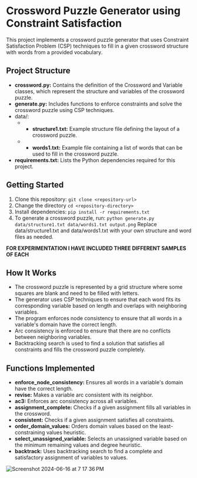 # Crossword Puzzle Generator using Constraint Satisfaction

This project implements a crossword puzzle generator that uses Constraint Satisfaction Problem (CSP) techniques to fill in a given crossword structure with words from a provided vocabulary.

## Project Structure
* **crossword.py:** Contains the definition of the Crossword and Variable classes, which represent the structure and variables of the crossword puzzle.
* **generate.py:** Includes functions to enforce constraints and solve the crossword puzzle using CSP techniques.
* data/:
    * * **structure1.txt:** Example structure file defining the layout of a crossword puzzle.
    * * **words1.txt:** Example file containing a list of words that can be used to fill in the crossword puzzle.
* **requirements.txt:** Lists the Python dependencies required for this project.

## Getting Started
1. Clone this repository:
```git clone <repository-url>```
2. Change the directory
```cd <repository-directory>```
3. Install dependencies:
```pip install -r requirements.txt```
4. To generate a crossword puzzle, run:
```python generate.py data/structure1.txt data/words1.txt output.png```
Replace data/structure1.txt and data/words1.txt with your own structure and word files as needed.

**FOR EXPERIMENTATION I HAVE INCLUDED THREE DIFFERENT SAMPLES OF EACH**

## How It Works
* The crossword puzzle is represented by a grid structure where some squares are blank and need to be filled with letters.
* The generator uses CSP techniques to ensure that each word fits its corresponding variable based on length and overlaps with neighboring variables.
* The program enforces node consistency to ensure that all words in a variable's domain have the correct length.
* Arc consistency is enforced to ensure that there are no conflicts between neighboring variables.
* Backtracking search is used to find a solution that satisfies all constraints and fills the crossword puzzle completely.
  
## Functions Implemented
* **enforce_node_consistency:** Ensures all words in a variable's domain have the correct length.
* **revise:** Makes a variable arc consistent with its neighbor.
* **ac3:** Enforces arc consistency across all variables.
* **assignment_complete:** Checks if a given assignment fills all variables in the crossword.
* **consistent:** Checks if a given assignment satisfies all constraints.
* **order_domain_values:** Orders domain values based on the least-constraining values heuristic.
* **select_unassigned_variable:** Selects an unassigned variable based on the minimum remaining values and degree heuristic.
* **backtrack:** Uses backtracking search to find a complete and satisfactory assignment of variables to values.

![Screenshot 2024-06-16 at 7 17 36 PM](https://github.com/naman39/projects/assets/59209974/f1e22f21-6b7a-4131-94cb-7308ec61f54b)

